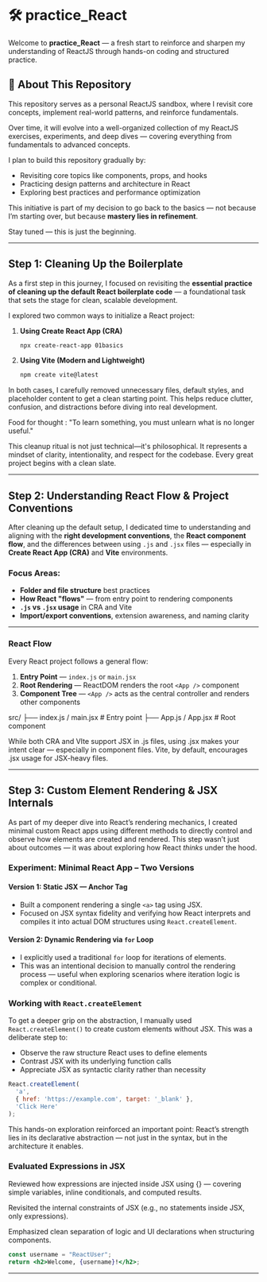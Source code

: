 # 🛠️ practice_React

Welcome to **practice_React** — a fresh start to reinforce and sharpen my understanding of ReactJS through hands-on coding and structured practice.

## 📌 About This Repository

This repository serves as a personal ReactJS sandbox, where I revisit core concepts, implement real-world patterns, and reinforce fundamentals.  

Over time, it will evolve into a well-organized collection of my ReactJS exercises, experiments, and deep dives — covering everything from fundamentals to advanced concepts.

I plan to build this repository gradually by:
- Revisiting core topics like components, props, and hooks
- Practicing design patterns and architecture in React
- Exploring best practices and performance optimization

This initiative is part of my decision to go back to the basics — not because I’m starting over, but because **mastery lies in refinement**.

Stay tuned — this is just the beginning.

---

##  Step 1: Cleaning Up the Boilerplate

As a first step in this journey, I focused on revisiting the **essential practice of cleaning up the default React boilerplate code** — a foundational task that sets the stage for clean, scalable development.

I explored two common ways to initialize a React project:

1. **Using Create React App (CRA)**
   ```bash
   npx create-react-app 01basics

2. **Using Vite (Modern and Lightweight)**
   ```bash
   npm create vite@latest

In both cases, I carefully removed unnecessary files, default styles, and placeholder content to get a clean starting point. This helps reduce clutter, confusion, and distractions before diving into real development.

Food for thought : "To learn something, you must unlearn what is no longer useful."

This cleanup ritual is not just technical—it's philosophical. It represents a mindset of clarity, intentionality, and respect for the codebase. Every great project begins with a clean slate.

---

##  Step 2: Understanding React Flow & Project Conventions

After cleaning up the default setup, I dedicated time to understanding and aligning with the **right development conventions**, the **React component flow**, and the differences between using `.js` and `.jsx` files — especially in **Create React App (CRA)** and **Vite** environments.

###  Focus Areas:

-  **Folder and file structure** best practices
-  **How React "flows"** — from entry point to rendering components
-  **`.js` vs `.jsx` usage** in CRA and Vite
-  **Import/export conventions**, extension awareness, and naming clarity

---

###  React Flow 

Every React project follows a general flow:

1. **Entry Point** — `index.js` or `main.jsx`
2. **Root Rendering** — ReactDOM renders the root `<App />` component
3. **Component Tree** — `<App />` acts as the central controller and renders other components


src/
├── index.js / main.jsx     # Entry point
├── App.js / App.jsx        # Root component

While both CRA and VIte support JSX in .js files, using .jsx makes your intent clear — especially in component files. Vite, by default, encourages .jsx usage for JSX-heavy files.

---


##  Step 3: Custom Element Rendering & JSX Internals

As part of my deeper dive into React’s rendering mechanics, I created minimal custom React apps using different methods to directly control and observe how elements are created and rendered. This step wasn’t just about outcomes — it was about exploring how React *thinks* under the hood.

###  Experiment: Minimal React App – Two Versions

####  Version 1: Static JSX — Anchor Tag

- Built a component rendering a single `<a>` tag using JSX.
- Focused on JSX syntax fidelity and verifying how React interprets and compiles it into actual DOM structures using `React.createElement`.

####  Version 2: Dynamic Rendering via `for` Loop

- I explicitly used a traditional `for` loop for iterations of elements.
- This was an intentional decision to manually control the rendering process — useful when exploring scenarios where iteration logic is complex or conditional.
  
###  Working with `React.createElement`

To get a deeper grip on the abstraction, I manually used `React.createElement()` to create custom elements without JSX. This was a deliberate step to:

- Observe the raw structure React uses to define elements
- Contrast JSX with its underlying function calls
- Appreciate JSX as syntactic clarity rather than necessity

```js
React.createElement(
  'a',
  { href: 'https://example.com', target: '_blank' },
  'Click Here'
);
```

This hands-on exploration reinforced an important point: React’s strength lies in its declarative abstraction — not just in the syntax, but in the architecture it enables.

### Evaluated Expressions in JSX

Reviewed how expressions are injected inside JSX using {} — covering simple variables, inline conditionals, and computed results.

Revisited the internal constraints of JSX (e.g., no statements inside JSX, only expressions).

Emphasized clean separation of logic and UI declarations when structuring components.

```jsx
const username = "ReactUser";
return <h2>Welcome, {username}!</h2>;
```
---